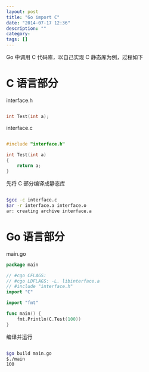 ```yaml
---
layout: post
title: "Go import C"
date: "2014-07-17 12:36"
description: ""
category: 
tags: []
---
```


Go 中调用 C 代码库，以自己实现 C 静态库为例，过程如下

C 语言部分
==========

interface.h

``` c

int Test(int a);

```

interface.c

``` c

#include "interface.h"

int Test(int a)
{
    return a;
}

```

先将 C 部分编译成静态库

``` sh

$gcc -c interface.c
$ar -r interface.a interface.o
ar: creating archive interface.a

```

Go 语言部分
===========

main.go

``` go
package main

// #cgo CFLAGS:
// #cgo LDFLAGS: -L. libinterface.a
// #include "interface.h"
import "C"

import "fmt"

func main() {
	fmt.Println(C.Test(100))
}


```

编译并运行

``` sh

$go build main.go
$./main
100

```

